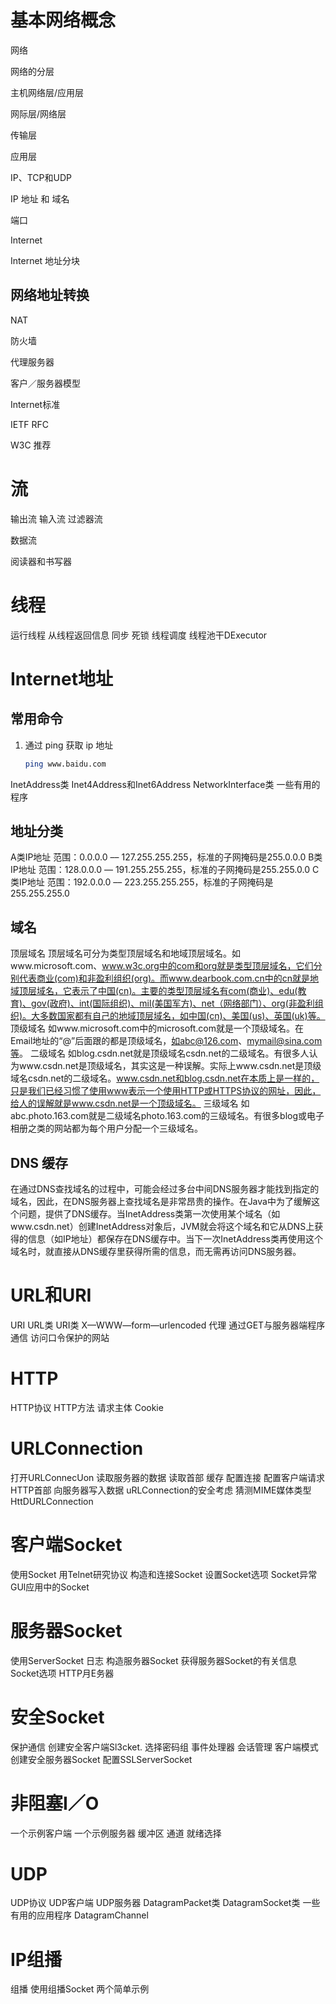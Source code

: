 # 基本网络概念

网络

网络的分层

主机网络层/应用层

网际层/网络层

传输层

应用层

IP、TCP和UDP

IP 地址 和 域名

端口

Internet

Internet 地址分块

## 网络地址转换

NAT

防火墙

代理服务器

客户／服务器模型

Internet标准

IETF RFC

W3C 推荐

# 流

输出流
输入流
过滤器流

数据流

阅读器和书写器

# 线程

运行线程
从线程返回信息
同步
死锁
线程调度
线程池干DExecutor

# Internet地址



## 常用命令

1. 通过 ping 获取 ip 地址

   ```bash
   ping www.baidu.com
   ```

InetAddress类
Inet4Address和Inet6Address
NetworkInterface类
一些有用的程序

## 地址分类

A类IP地址
范围：0.0.0.0 –– 127.255.255.255，标准的子网掩码是255.0.0.0
B类IP地址
范围：128.0.0.0 –– 191.255.255.255，标准的子网掩码是255.255.0.0
C类IP地址
范围：192.0.0.0 –– 223.255.255.255，标准的子网掩码是255.255.255.0

## 域名

顶层域名
顶层域名可分为类型顶层域名和地域顶层域名。如www.microsoft.com、www.w3c.org中的com和org就是类型顶层域名，它们分别代表商业(com)和非盈利组织(org)。而www.dearbook.com.cn中的cn就是地域顶层域名，它表示了中国(cn)。主要的类型顶层域名有com(商业)、edu(教育)、gov(政府)、int(国际组织)、mil(美国军方)、net（网络部门）、org(非盈利组织)。大多数国家都有自己的地域顶层域名，如中国(cn)、美国(us)、英国(uk)等。
顶级域名
如www.microsoft.com中的microsoft.com就是一个顶级域名。在Email地址的“@”后面跟的都是顶级域名，如abc@126.com、mymail@sina.com等。
二级域名
如blog.csdn.net就是顶级域名csdn.net的二级域名。有很多人认为www.csdn.net是顶级域名，其实这是一种误解。实际上www.csdn.net是顶级域名csdn.net的二级域名。www.csdn.net和blog.csdn.net在本质上是一样的，只是我们已经习惯了使用www表示一个使用HTTP或HTTPS协议的网址，因此，给人的误解就是www.csdn.net是一个顶级域名。
三级域名
如abc.photo.163.com就是二级域名photo.163.com的三级域名。有很多blog或电子相册之类的网站都为每个用户分配一个三级域名。

## DNS 缓存

​	在通过DNS查找域名的过程中，可能会经过多台中间DNS服务器才能找到指定的域名，因此，在DNS服务器上查找域名是非常昂贵的操作。在Java中为了缓解这个问题，提供了DNS缓存。当InetAddress类第一次使用某个域名（如www.csdn.net）创建InetAddress对象后，JVM就会将这个域名和它从DNS上获得的信息（如IP地址）都保存在DNS缓存中。当下一次InetAddress类再使用这个域名时，就直接从DNS缓存里获得所需的信息，而无需再访问DNS服务器。 

# URL和URI

URI
URL类
URI类
X—WWW—form—urlencoded
代理
通过GET与服务器端程序通信
访问口令保护的网站

# HTTP

HTTP协议
HTTP方法
请求主体
Cookie

# URLConnection

打开URLConnecUon
读取服务器的数据
读取首部
缓存
配置连接
配置客户端请求HTTP首部
向服务器写入数据
uRLConnection的安全考虑
猜测MIME媒体类型
HttDURLConnection

# 客户端Socket

使用Socket
用Telnet研究协议
构造和连接Socket
设置Socket选项
Socket异常
GUl应用中的Socket

# 服务器Socket

使用ServerSocket
日志
构造服务器Socket
获得服务器Socket的有关信息
Socket选项
HTTP月E务器

# 安全Socket

保护通信
创建安全客户端Sl3cket.
选择密码组
事件处理器
会话管理
客户端模式
创建安全服务器Socket
配置SSLServerSocket

# 非阻塞I／O

一个示例客户端
一个示例服务器
缓冲区
通道
就绪选择

# UDP

UDP协议
UDP客户端
UDP服务器
DatagramPacket类
DatagramSocket类
一些有用的应用程序
DatagramChannel

# IP组播

组播
使用组播Socket
两个简单示例